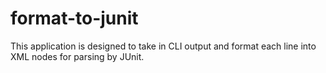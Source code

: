 format-to-junit
===============

This application is designed to take in CLI output and format each line into XML nodes for parsing by JUnit.
